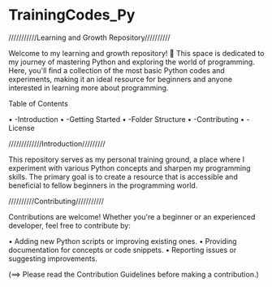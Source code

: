 # TrainingCodes_Py

///////////Learning and Growth Repository//////////

Welcome to my learning and growth repository! 🌱 This space is dedicated to my journey of mastering Python and exploring the world of programming. Here, you'll find a collection of the most basic Python codes and experiments, making it an ideal resource for beginners and anyone interested in learning more about programming.

Table of Contents

•	-Introduction
•	-Getting Started
•	-Folder Structure
•	-Contributing
•	-License

/////////////Introduction/////////

This repository serves as my personal training ground, a place where I experiment with various Python concepts and sharpen my programming skills. The primary goal is to create a resource that is accessible and beneficial to fellow beginners in the programming world.

//////////Contributing///////////

Contributions are welcome! Whether you're a beginner or an experienced developer, feel free to contribute by:

•	Adding new Python scripts or improving existing ones.
•	Providing documentation for concepts or code snippets.
•	Reporting issues or suggesting improvements.

(==> Please read the Contribution Guidelines before making a contribution.)
